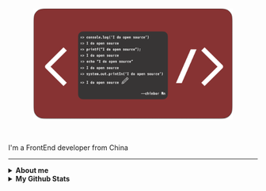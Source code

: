 <p align="center"><img width="80%" alt="Hello, I'm Chinbor. I do open source!" src="./open-source.png" /></p>

</br>

I'm a FrontEnd developer from China

---

<details close>
 <summary> <b>About me</b> </summary>
<br>

- 💼 FrontEnd Engineer at [Zodance](https://www.zodance.com)
- 📈 Built create-cp, git-pick and more
- ❤️ I love writing Vue, and builting fun tools to increase productivity

</details>

<details close>
 <summary> <b>My Github Stats</b> </summary>
<br>
  <div>
    <img src="https://github-readme-stats.vercel.app/api?username=chinbor&show_icons=true&include_all_commits=true&theme=calm&hide_border=true" alt="Chinbor's github stats" /> 
    <img src="https://github-readme-stats.vercel.app/api/top-langs/?username=chinbor&theme=calm&hide_border=true" alt="Chinbor's github stats" />
  </div>
  
  <img src="https://raw.githubusercontent.com/chinbor/chinbor/output/github-contribution-grid-snake.svg" alt="Chinbor's github stats" /> 

</details>
